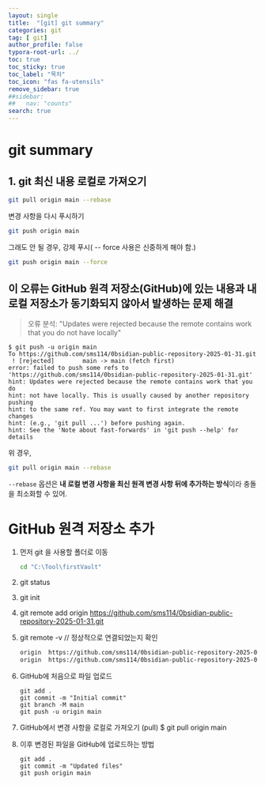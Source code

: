 ```yaml
---
layout: single
title:  "[git] git summary"
categories: git
tag: [ git]
author_profile: false
typora-root-url: ../
toc: true
toc_sticky: true
toc_label: "목차"
toc_icon: "fas fa-utensils" 
remove_sidebar: true
##sidebar:
##   nav: "counts"
search: true
---
```


# git summary

## 1. git 최신 내용 로컬로 가져오기

```bash
git pull origin main --rebase
```

변경 사항을 다시 푸시하기

```bash 
git push origin main
```

그래도 안 될 경우, 강제 푸시( -- force  사용은 신중하게 해야 함.)

```bash
git push origin main --force
```



## 이 오류는 **GitHub 원격 저장소(GitHub)에 있는 내용과 내 로컬 저장소가 동기화되지 않아서 발생하는 문제 해결**

>오류 분석: "Updates were rejected because the remote contains work that you do not have locally"

```git
$ git push -u origin main
To https://github.com/sms114/0bsidian-public-repository-2025-01-31.git
 ! [rejected]        main -> main (fetch first)
error: failed to push some refs to 'https://github.com/sms114/0bsidian-public-repository-2025-01-31.git'
hint: Updates were rejected because the remote contains work that you do
hint: not have locally. This is usually caused by another repository pushing
hint: to the same ref. You may want to first integrate the remote changes
hint: (e.g., 'git pull ...') before pushing again.
hint: See the 'Note about fast-forwards' in 'git push --help' for details
```

위 경우, 

```bash
git pull origin main --rebase
```

`--rebase` 옵션은 **내 로컬 변경 사항을 최신 원격 변경 사항 뒤에 추가하는 방식**이라 충돌을 최소화할 수 있어.



# GitHub 원격 저장소 추가

1. 먼저 git 을 사용할 폴더로 이동

   ```bash
   cd "C:\Tool\firstVault"
   ```

2. git status

3. git init

4. git remote add origin https://github.com/sms114/0bsidian-public-repository-2025-01-31.git

5. git remote -v  // 정상적으로 연결되었는지 확인
   ```bash
   origin  https://github.com/sms114/0bsidian-public-repository-2025-01-31.git (fetch)
   origin  https://github.com/sms114/0bsidian-public-repository-2025-01-31.git (push)
   ```

6. GitHub에 처음으로 파일 업로드
   ```git
   git add .
   git commit -m "Initial commit"
   git branch -M main
   git push -u origin main
   ```

7. GitHub에서 변경 사항을 로컬로 가져오기 (pull)
   $ git pull origin main

8. 이후 변경된 파일을 GitHub에 업로드하는 방법
   ```git
   git add .
   git commit -m "Updated files"
   git push origin main
   ```

   

   